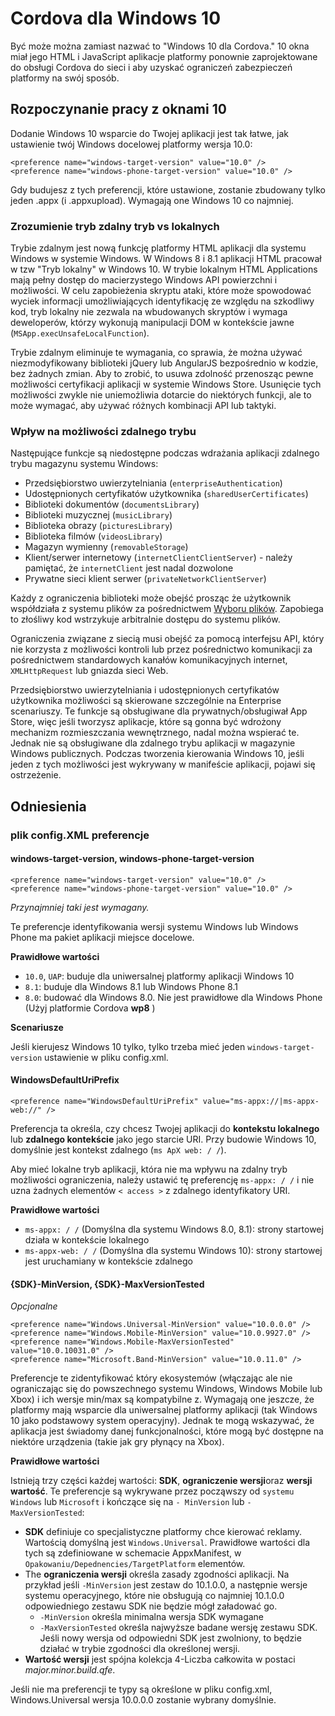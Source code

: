 # Cordova dla Windows 10

Być może można zamiast nazwać to "Windows 10 dla Cordova." 10 okna miał jego HTML i JavaScript aplikacje platformy ponownie zaprojektowane do obsługi Cordova do sieci i aby uzyskać ograniczeń zabezpieczeń platformy na swój sposób.

## Rozpoczynanie pracy z oknami 10

Dodanie Windows 10 wsparcie do Twojej aplikacji jest tak łatwe, jak ustawienie twój Windows docelowej platformy wersja 10.0:

    <preference name="windows-target-version" value="10.0" />
    <preference name="windows-phone-target-version" value="10.0" />
    

Gdy budujesz z tych preferencji, które ustawione, zostanie zbudowany tylko jeden .appx (i .appxupload). Wymagają one Windows 10 co najmniej.

### Zrozumienie tryb zdalny tryb vs lokalnych

Trybie zdalnym jest nową funkcję platformy HTML aplikacji dla systemu Windows w systemie Windows. W Windows 8 i 8.1 aplikacji HTML pracował w tzw "Tryb lokalny" w Windows 10. W trybie lokalnym HTML Applications mają pełny dostęp do macierzystego Windows API powierzchni i możliwości. W celu zapobieżenia skryptu ataki, które może spowodować wyciek informacji umożliwiających identyfikację ze względu na szkodliwy kod, tryb lokalny nie zezwala na wbudowanych skryptów i wymaga deweloperów, którzy wykonują manipulacji DOM w kontekście jawne (`MSApp.execUnsafeLocalFunction`).

Trybie zdalnym eliminuje te wymagania, co sprawia, że można używać niezmodyfikowany biblioteki jQuery lub AngularJS bezpośrednio w kodzie, bez żadnych zmian. Aby to zrobić, to usuwa zdolność przenosząc pewne możliwości certyfikacji aplikacji w systemie Windows Store. Usunięcie tych możliwości zwykle nie uniemożliwia dotarcie do niektórych funkcji, ale to może wymagać, aby używać różnych kombinacji API lub taktyki.

### Wpływ na możliwości zdalnego trybu

Następujące funkcje są niedostępne podczas wdrażania aplikacji zdalnego trybu magazynu systemu Windows:

  * Przedsiębiorstwo uwierzytelniania (`enterpriseAuthentication`)
  * Udostępnionych certyfikatów użytkownika (`sharedUserCertificates`)
  * Biblioteki dokumentów (`documentsLibrary`)
  * Biblioteki muzycznej (`musicLibrary`)
  * Biblioteka obrazy (`picturesLibrary`)
  * Biblioteka filmów (`videosLibrary`)
  * Magazyn wymienny (`removableStorage`)
  * Klient/serwer internetowy (`internetClientClientServer`) - należy pamiętać, że `internetClient` jest nadal dozwolone
  * Prywatne sieci klient serwer (`privateNetworkClientServer`)

Każdy z ograniczenia biblioteki może obejść prosząc że użytkownik współdziała z systemu plików za pośrednictwem [Wyboru plików](https://msdn.microsoft.com/en-us/library/windows/apps/windows.storage.pickers.fileopenpicker.aspx). Zapobiega to złośliwy kod wstrzykuje arbitralnie dostępu do systemu plików.

Ograniczenia związane z siecią musi obejść za pomocą interfejsu API, który nie korzysta z możliwości kontroli lub przez pośrednictwo komunikacji za pośrednictwem standardowych kanałów komunikacyjnych internet, `XMLHttpRequest` lub gniazda sieci Web.

Przedsiębiorstwo uwierzytelniania i udostępnionych certyfikatów użytkownika możliwości są skierowane szczególnie na Enterprise scenariuszy. Te funkcje są obsługiwane dla prywatnych/obsługiwał App Store, więc jeśli tworzysz aplikacje, które są gonna być wdrożony mechanizm rozmieszczania wewnętrznego, nadal można wspierać te. Jednak nie są obsługiwane dla zdalnego trybu aplikacji w magazynie Windows publicznych. Podczas tworzenia kierowania Windows 10, jeśli jeden z tych możliwości jest wykrywany w manifeście aplikacji, pojawi się ostrzeżenie.

## Odniesienia

### plik config.XML preferencje

#### windows-target-version, windows-phone-target-version

    <preference name="windows-target-version" value="10.0" />
    <preference name="windows-phone-target-version" value="10.0" />
    

*Przynajmniej taki jest wymagany.*

Te preferencje identyfikowania wersji systemu Windows lub Windows Phone ma pakiet aplikacji miejsce docelowe.

**Prawidłowe wartości**

  * `10.0`, `UAP`: buduje dla uniwersalnej platformy aplikacji Windows 10
  * `8.1`: buduje dla Windows 8.1 lub Windows Phone 8.1
  * `8.0`: budować dla Windows 8.0. Nie jest prawidłowe dla Windows Phone (Użyj platformie Cordova **wp8** )

**Scenariusze**

Jeśli kierujesz Windows 10 tylko, tylko trzeba mieć jeden `windows-target-version` ustawienie w pliku config.xml.

#### WindowsDefaultUriPrefix

    <preference name="WindowsDefaultUriPrefix" value="ms-appx://|ms-appx-web://" />
    

Preferencja ta określa, czy chcesz Twojej aplikacji do **kontekstu lokalnego** lub **zdalnego kontekście** jako jego starcie URI. Przy budowie Windows 10, domyślnie jest kontekst zdalnego (`ms ApX web: / /`).

Aby mieć lokalne tryb aplikacji, która nie ma wpływu na zdalny tryb możliwości ograniczenia, należy ustawić tę preferencję `ms-appx: / /` i nie uzna żadnych elementów `< access >` z zdalnego identyfikatory URI.

**Prawidłowe wartości**

  * `ms-appx: / /` (Domyślna dla systemu Windows 8.0, 8.1): strony startowej działa w kontekście lokalnego
  * `ms-appx-web: / /` (Domyślna dla systemu Windows 10): strony startowej jest uruchamiany w kontekście zdalnego

#### {SDK}-MinVersion, {SDK}-MaxVersionTested

*Opcjonalne*

    <preference name="Windows.Universal-MinVersion" value="10.0.0.0" />
    <preference name="Windows.Mobile-MinVersion" value="10.0.9927.0" />
    <preference name="Windows.Mobile-MaxVersionTested" value="10.0.10031.0" />
    <preference name="Microsoft.Band-MinVersion" value="10.0.11.0" />
    

Preferencje te zidentyfikować który ekosystemów (włączając ale nie ograniczając się do powszechnego systemu Windows, Windows Mobile lub Xbox) i ich wersje min/max są kompatybilne z. Wymagają one jeszcze, że platformy mają wsparcie dla uniwersalnej platformy aplikacji (tak Windows 10 jako podstawowy system operacyjny). Jednak te mogą wskazywać, że aplikacja jest świadomy danej funkcjonalności, które mogą być dostępne na niektóre urządzenia (takie jak gry płynący na Xbox).

**Prawidłowe wartości**

Istnieją trzy części każdej wartości: **SDK**, **ograniczenie wersji**oraz **wersji wartość**. Te preferencje są wykrywane przez począwszy od `systemu Windows` lub `Microsoft` i kończące się na `- MinVersion` lub `- MaxVersionTested`:

  * **SDK** definiuje co specjalistyczne platformy chce kierować reklamy. Wartością domyślną jest `Windows.Universal`. Prawidłowe wartości dla tych są zdefiniowane w schemacie AppxManifest, w `Opakowaniu/Depednencies/TargetPlatform` elementów.
  * The **ograniczenia wersji** określa zasady zgodności aplikacji. Na przykład jeśli `-MinVersion` jest zestaw do 10.1.0.0, a następnie wersje systemu operacyjnego, które nie obsługują co najmniej 10.1.0.0 odpowiedniego zestawu SDK nie będzie mógł załadować go. 
      * `-MinVersion` określa minimalna wersja SDK wymagane
      * `-MaxVersionTested` określa najwyższe badane wersję zestawu SDK. Jeśli nowy wersja od odpowiedni SDK jest zwolniony, to będzie działać w trybie zgodności dla określonej wersji.
  * **Wartość wersji** jest spójna kolekcja 4-Liczba całkowita w postaci *major.minor.build.qfe*. 

Jeśli nie ma preferencji te typy są określone w pliku config.xml, Windows.Universal wersja 10.0.0.0 zostanie wybrany domyślnie.